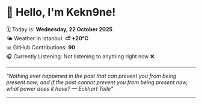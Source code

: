 # 👋 Hello, I'm Kekn9ne!

🗓️ Today is: **Wednesday, 22 October 2025**  
🌤️ Weather in Istanbul: **⛅️  +20°C**  
📊 GitHub Contributions: **90**  
🎧 Currently Listening: Not listening to anything right now ❌

---

_"Nothing ever happened in the past that can prevent you from being present now; and if the past cannot prevent you from being present now, what power does it have? — *Eckhart Tolle*"_

---
